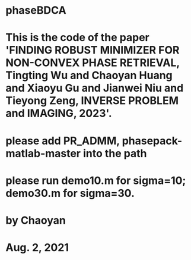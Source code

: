 # phaseBDCA
# This is the code of the paper 'FINDING ROBUST MINIMIZER FOR NON-CONVEX PHASE RETRIEVAL, Tingting Wu and Chaoyan Huang and Xiaoyu Gu and Jianwei Niu and Tieyong Zeng, INVERSE PROBLEM and IMAGING, 2023'.
# please add PR_ADMM, phasepack-matlab-master into the path
# please run demo10.m for sigma=10; demo30.m for sigma=30.
# by Chaoyan 
# Aug. 2, 2021
